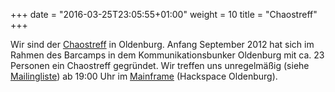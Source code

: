 +++
date = "2016-03-25T23:05:55+01:00"
weight = 10
title = "Chaostreff"
+++

Wir sind der [Chaostreff](http://www.ccc.de/de/club/chaostreffs "Was ist ein Chaostreff?") in Oldenburg.
Anfang September 2012 hat sich im Rahmen des Barcamps in dem Kommunikationsbunker Oldenburg mit ca. 23 Personen ein Chaostreff gegründet.
Wir treffen uns unregelmäßig (siehe <a href="#contact">Mailingliste</a>) ab 19:00 Uhr im [Mainframe](http://mainframe.io)
(Hackspace Oldenburg).
